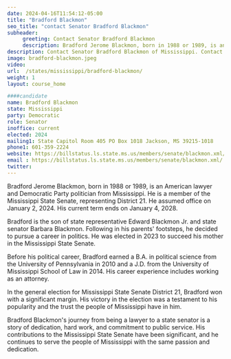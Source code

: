 ```yaml
---
date: 2024-04-16T11:54:12-05:00
title: "Bradford Blackmon"
seo_title: "contact Senator Bradford Blackmon"
subheader:
     greeting: Contact Senator Bradford Blackmon
     description: Bradford Jerome Blackmon, born in 1988 or 1989, is an American lawyer and Democratic Party politician from Mississippi. He is a member of the Mississippi State Senate, representing District 21. He assumed office on January 2, 2024. His current term ends on January 4, 2028.
description: Contact Senator Bradford Blackmon of Mississippi. Contact information for Bradford Blackmon includes email address, phone number, and mailing address.
image: bradford-blackmon.jpeg
video:
url:  /states/mississippi/bradford-blackmon/
weight: 1
layout: course_home

####candidate
name: Bradford Blackmon
state: Mississippi
party: Democratic
role: Senator
inoffice: current
elected: 2024
mailing1: State Capitol Room 405 PO Box 1018 Jackson, MS 39215-1018
phone1: 601-359-2224
website: https://billstatus.ls.state.ms.us/members/senate/blackmon.xml/
email : https://billstatus.ls.state.ms.us/members/senate/blackmon.xml/
twitter:
---
```


Bradford Jerome Blackmon, born in 1988 or 1989, is an American lawyer and Democratic Party politician from Mississippi. He is a member of the Mississippi State Senate, representing District 21. He assumed office on January 2, 2024. His current term ends on January 4, 2028.

Bradford is the son of state representative Edward Blackmon Jr. and state senator Barbara Blackmon. Following in his parents' footsteps, he decided to pursue a career in politics. He was elected in 2023 to succeed his mother in the Mississippi State Senate.

Before his political career, Bradford earned a B.A. in political science from the University of Pennsylvania in 2010 and a J.D. from the University of Mississippi School of Law in 2014. His career experience includes working as an attorney.

In the general election for Mississippi State Senate District 21, Bradford won with a significant margin. His victory in the election was a testament to his popularity and the trust the people of Mississippi have in him.

Bradford Blackmon's journey from being a lawyer to a state senator is a story of dedication, hard work, and commitment to public service. His contributions to the Mississippi State Senate have been significant, and he continues to serve the people of Mississippi with the same passion and dedication.
